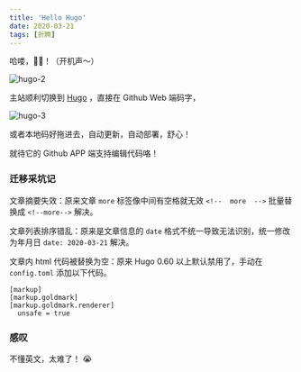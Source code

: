 ```yaml
---
title: 'Hello Hugo'
date: 2020-03-21
tags: [折腾]
---
```


哈喽，🐯🐶！（开机声～）

![hugo-2](https://lmm.elizen.me/images/2020/03/hugo-2.png)

主站顺利切换到 [Hugo](https://gohugo.io/) ，直接在 Github Web 端码字，

![hugo-3](https://lmm.elizen.me/images/2020/03/hugo-3.png)

或者本地码好拖进去，自动更新，自动部署，舒心！

就待它的 Github APP 端支持编辑代码咯！

<!--more-->

### 迁移采坑记

文章摘要失效：原来文章 `more` 标签像中间有空格就无效 `<!--  more  -->` 批量替换成  `<!--more-->` 解决。

文章列表排序错乱：原来是文章信息的 `date` 格式不统一导致无法识别，统一修改为年月日 `date: 2020-03-21` 解决。

文章内 html 代码被替换为空：原来 Hugo 0.60 以上默认禁用了，手动在 `config.toml` 添加以下代码。

```
[markup]
[markup.goldmark]
[markup.goldmark.renderer]
  unsafe = true
```

### 感叹

不懂英文，太难了！ 😭











